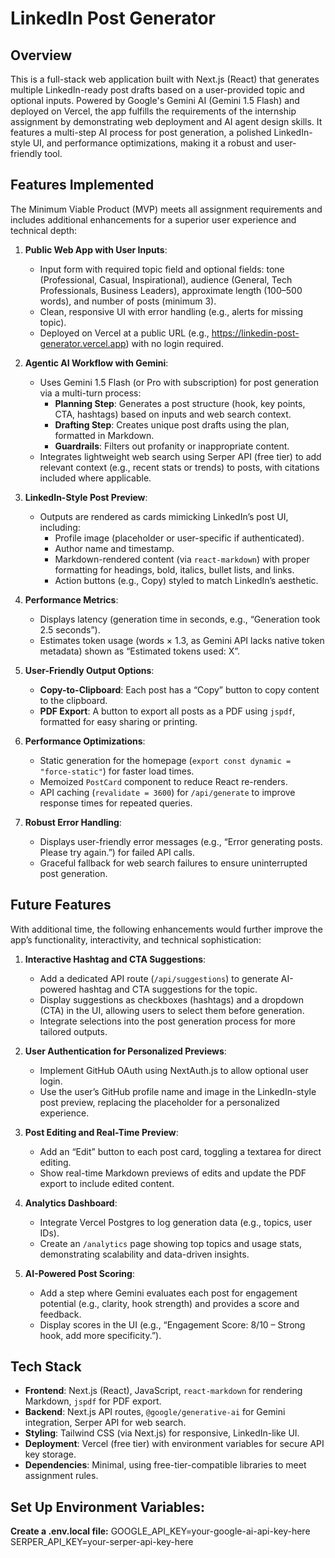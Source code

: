 # LinkedIn Post Generator

## Overview
This is a full-stack web application built with Next.js (React) that generates multiple LinkedIn-ready post drafts based on a user-provided topic and optional inputs. Powered by Google's Gemini AI (Gemini 1.5 Flash) and deployed on Vercel, the app fulfills the requirements of the internship assignment by demonstrating web deployment and AI agent design skills. It features a multi-step AI process for post generation, a polished LinkedIn-style UI, and performance optimizations, making it a robust and user-friendly tool.

## Features Implemented
The Minimum Viable Product (MVP) meets all assignment requirements and includes additional enhancements for a superior user experience and technical depth:

1. **Public Web App with User Inputs**:
   - Input form with required topic field and optional fields: tone (Professional, Casual, Inspirational), audience (General, Tech Professionals, Business Leaders), approximate length (100–500 words), and number of posts (minimum 3).
   - Clean, responsive UI with error handling (e.g., alerts for missing topic).
   - Deployed on Vercel at a public URL (e.g., https://linkedin-post-generator.vercel.app) with no login required.

2. **Agentic AI Workflow with Gemini**:
   - Uses Gemini 1.5 Flash (or Pro with subscription) for post generation via a multi-turn process:
     - **Planning Step**: Generates a post structure (hook, key points, CTA, hashtags) based on inputs and web search context.
     - **Drafting Step**: Creates unique post drafts using the plan, formatted in Markdown.
     - **Guardrails**: Filters out profanity or inappropriate content.
   - Integrates lightweight web search using Serper API (free tier) to add relevant context (e.g., recent stats or trends) to posts, with citations included where applicable.

3. **LinkedIn-Style Post Preview**:
   - Outputs are rendered as cards mimicking LinkedIn’s post UI, including:
     - Profile image (placeholder or user-specific if authenticated).
     - Author name and timestamp.
     - Markdown-rendered content (via `react-markdown`) with proper formatting for headings, bold, italics, bullet lists, and links.
     - Action buttons (e.g., Copy) styled to match LinkedIn’s aesthetic.

4. **Performance Metrics**:
   - Displays latency (generation time in seconds, e.g., “Generation took 2.5 seconds”).
   - Estimates token usage (words × 1.3, as Gemini API lacks native token metadata) shown as “Estimated tokens used: X”.

5. **User-Friendly Output Options**:
   - **Copy-to-Clipboard**: Each post has a “Copy” button to copy content to the clipboard.
   - **PDF Export**: A button to export all posts as a PDF using `jspdf`, formatted for easy sharing or printing.

6. **Performance Optimizations**:
   - Static generation for the homepage (`export const dynamic = "force-static"`) for faster load times.
   - Memoized `PostCard` component to reduce React re-renders.
   - API caching (`revalidate = 3600`) for `/api/generate` to improve response times for repeated queries.

7. **Robust Error Handling**:
   - Displays user-friendly error messages (e.g., “Error generating posts. Please try again.”) for failed API calls.
   - Graceful fallback for web search failures to ensure uninterrupted post generation.

## Future Features
With additional time, the following enhancements would further improve the app’s functionality, interactivity, and technical sophistication:

1. **Interactive Hashtag and CTA Suggestions**:
   - Add a dedicated API route (`/api/suggestions`) to generate AI-powered hashtag and CTA suggestions for the topic.
   - Display suggestions as checkboxes (hashtags) and a dropdown (CTA) in the UI, allowing users to select them before generation.
   - Integrate selections into the post generation process for more tailored outputs.

2. **User Authentication for Personalized Previews**:
   - Implement GitHub OAuth using NextAuth.js to allow optional user login.
   - Use the user’s GitHub profile name and image in the LinkedIn-style post preview, replacing the placeholder for a personalized experience.

3. **Post Editing and Real-Time Preview**:
   - Add an “Edit” button to each post card, toggling a textarea for direct editing.
   - Show real-time Markdown previews of edits and update the PDF export to include edited content.

4. **Analytics Dashboard**:
   - Integrate Vercel Postgres to log generation data (e.g., topics, user IDs).
   - Create an `/analytics` page showing top topics and usage stats, demonstrating scalability and data-driven insights.

5. **AI-Powered Post Scoring**:
   - Add a step where Gemini evaluates each post for engagement potential (e.g., clarity, hook strength) and provides a score and feedback.
   - Display scores in the UI (e.g., “Engagement Score: 8/10 – Strong hook, add more specificity.”).

## Tech Stack
- **Frontend**: Next.js (React), JavaScript, `react-markdown` for rendering Markdown, `jspdf` for PDF export.
- **Backend**: Next.js API routes, `@google/generative-ai` for Gemini integration, Serper API for web search.
- **Styling**: Tailwind CSS (via Next.js) for responsive, LinkedIn-like UI.
- **Deployment**: Vercel (free tier) with environment variables for secure API key storage.
- **Dependencies**: Minimal, using free-tier-compatible libraries to meet assignment rules.

## Set Up Environment Variables:
  **Create a .env.local file:**
  GOOGLE_API_KEY=your-google-ai-api-key-here
SERPER_API_KEY=your-serper-api-key-here




